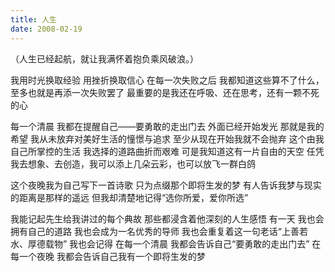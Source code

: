 ```yaml
---
title: 人生
date: 2008-02-19
---
```


（人生已经起航，就让我满怀着抱负乘风破浪。）<!--more-->

我用时光换取经验
用挫折换取信心
在每一次失败之后
我都知道这些算不了什么，至多也就是再添一次失败罢了
最重要的是我还在呼吸、还在思考，还有一颗不死的心

每一个清晨
我都在提醒自己——要勇敢的走出门去
外面已经开始发光
那就是我的希望
我从未放弃对美好生活的憧憬与追求
至少从现在开始我就不会抛弃
这个由我自己所掌控的生活
我选择的道路曲折而艰难
可是我知道这有一片自由的天空
任凭我去想象、去创造，我可以添上几朵云彩，也可以放飞一群白鸽

这个夜晚我为自己写下一首诗歌
只为点缀那个即将生发的梦
有人告诉我梦与现实的距离是那样的遥远
但我却清楚地记得“选你所爱，爱你所选”

我能记起先生给我讲过的每个典故
那些都浸含着他深刻的人生感悟
有一天
我也会拥有自己的道路
我也会成为一名优秀的导师
我也会重复着这一句老话“上善若水、厚德载物”
我也会记得
在每一个清晨
我都会告诉自己“要勇敢的走出门去”
在每一个夜晚
我都会告诉自己我有一个即将生发的梦
